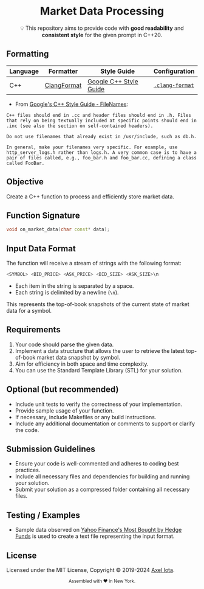 <div align="center">
<h1>Market Data Processing</h1>
<span>💡 This repository aims to provide code with <strong>good readability</strong> and <strong>consistent style</strong> for the given prompt in C++20.</i></span>
</div>

## Formatting

| Language   | Formatter                                                   | Style Guide                                                                       | Configuration                                                                  |
| ---------- | ----------------------------------------------------------- | --------------------------------------------------------------------------------- | ------------------------------------------------------------------------------ |
| C++        | [ClangFormat](https://clang.llvm.org/docs/ClangFormat.html) | [Google C++ Style Guide](https://google.github.io/styleguide/cppguide.html)       | [`.clang-format`](https://github.com/iotaaxel/Boerberl/blob/main/.clang-format) |

* From [Google's C++ Style Guide - FileNames](https://google.github.io/styleguide/cppguide.html#File_Names): 
```
C++ files should end in .cc and header files should end in .h. Files that rely on being textually included at specific points should end in .inc (see also the section on self-contained headers).

Do not use filenames that already exist in /usr/include, such as db.h.

In general, make your filenames very specific. For example, use http_server_logs.h rather than logs.h. A very common case is to have a pair of files called, e.g., foo_bar.h and foo_bar.cc, defining a class called FooBar.
```

## Objective
Create a C++ function to process and efficiently store market data.

## Function Signature
```cpp 
void on_market_data(char const* data);
```

## Input Data Format
The function will receive a stream of strings with the following format:
```cpp 
<SYMBOL> <BID_PRICE> <ASK_PRICE> <BID_SIZE> <ASK_SIZE>\n
```
* Each item in the string is separated by a space.
* Each string is delimited by a newline (`\n`).

This represents the top-of-book snapshots of the current state of market data for a symbol.

## Requirements
1. Your code should parse the given data.
2. Implement a data structure that allows the user to retrieve the latest top-of-book market
data snapshot by symbol.
3. Aim for efficiency in both space and time complexity.
4. You can use the Standard Template Library (STL) for your solution.

## Optional (but recommended)
* Include unit tests to verify the correctness of your implementation.
* Provide sample usage of your function.
* If necessary, include Makefiles or any build instructions.
* Include any additional documentation or comments to support or clarify the code.

## Submission Guidelines
* Ensure your code is well-commented and adheres to coding best practices.
* Include all necessary files and dependencies for building and running your solution.
* Submit your solution as a compressed folder containing all necessary files.

## Testing / Examples
* Sample data observed on [Yahoo Finance's Most Bought by Hedge Funds](https://finance.yahoo.com/u/yahoo-finance/watchlists/most-bought-by-hedge-funds/) is used to create a text file representing the input format.

## License

Licensed under the MIT License, Copyright © 2019-2024
[Axel Iota](https://github.com/iotaaxel/Boerberl).

<div align="center">
  <sub>Assembled with ❤️ in New York.</sub>
</div>
